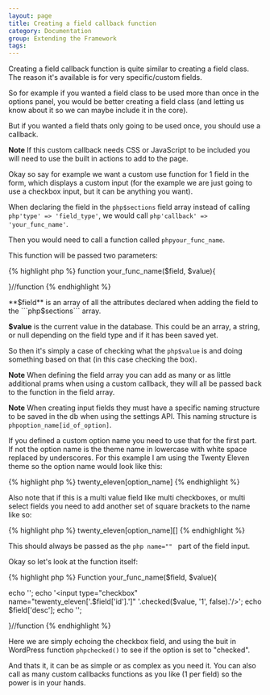 ```yaml
---
layout: page
title: Creating a field callback function
category: Documentation
group: Extending the Framework
tags:
---
```


Creating a field callback function is quite similar to creating a field class. The reason it's available is for very specific/custom fields.

So for example if you wanted a field class to be used more than once in the options panel, you would be better creating a field class (and letting us know about it so we can maybe include it in the core).

But if you wanted a field thats only going to be used once, you should use a callback.

**Note** If this custom callback needs CSS or JavaScript to be included you will need to use the built in actions to add to the page.

Okay so say for example we want a custom use function for 1 field in the form, which displays a custom input (for the example we are just going to use a checkbox input, but it can be anything you want).

When declaring the field in the ```php$sections``` field array instead of calling ```php'type' => 'field_type'```, we would call ```php'callback' => 'your_func_name'```.

Then you would need to call a function called ```phpyour_func_name```.

This function will be passed two parameters:

{% highlight php %}
function your_func_name($field, $value){

}//function
{% endhighlight %}

**$field** is an array of all the attributes declared when adding the field to the ```php$sections``` array.

**$value** is the current value in the database. This could be an array, a string, or null depending on the field type and if it has been saved yet.

So then it's simply a case of checking what the ```php$value``` is and doing something based on that (in this case checking the box). 

**Note** When defining the field array you can add as many or as little additional prams when using a custom callback, they will all be passed back to the function in the field array.

**Note** When creating input fields they must have a specific naming structure to be saved in the db when using the settings API. This naming structure is ```phpoption_name[id_of_option]```.

If you defined a custom option name you need to use that for the first part. If not the option name is the theme name in lowercase with white space replaced by underscores. For this example I am using the Twenty Eleven theme so the option name would look like this:


{% highlight php %}
twenty_eleven[option_name]
{% endhighlight %}


Also note that if this is a multi value field like multi checkboxes, or multi select fields you need to add another set of square brackets to the name like so:


{% highlight php %}
twenty_eleven[option_name][]
{% endhighlight %}


This should always be passed as the ```php name="" ``` part of the field input.


Okay so let's look at the function itself:

{% highlight php %}
Function your_func_name($field, $value){

echo '<label for="tewenty_eleven['.$field['id'].']">';
echo '<input type="checkbox" name="tewenty_eleven['.$field['id'].']" '.checked($value, '1', false).'/>';
echo $field['desc'];
echo '</label>';

}//function
{% endhighlight %}

Here we are simply echoing the checkbox field, and using the buit in WordPress function ```phpchecked()``` to see if the option is set to "checked".

And thats it, it can be as simple or as complex as you need it. You can also call as many custom callbacks functions as you like (1 per field) so the power is in your hands.